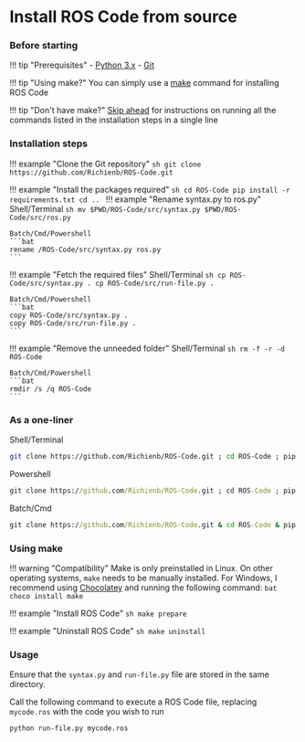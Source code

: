 # Install ROS Code from source

### Before starting

!!! tip "Prerequisites"
    - [Python 3.x](https://www.python.org/downloads/)
    - [Git](https://git-scm.com/downloads)

!!! tip "Using make?"
    You can simply use a [make](#using-make) command for installing ROS Code

!!! tip "Don't have make?"
    [Skip ahead](#as-a-one-liner) for instructions on running all the commands listed in the installation steps in a single line

### Installation steps

!!! example "Clone the Git repository"
    ```sh
    git clone https://github.com/Richienb/ROS-Code.git
    ```

!!! example "Install the packages required"
    ```sh
    cd ROS-Code
    pip install -r requirements.txt
    cd ..
    ```
!!! example "Rename syntax.py to ros.py"
    Shell/Terminal
    ```sh
    mv $PWD/ROS-Code/src/syntax.py $PWD/ROS-Code/src/ros.py
    ```

    Batch/Cmd/Powershell
    ```bat
    rename /ROS-Code/src/syntax.py ros.py
    ```

!!! example "Fetch the required files"
    Shell/Terminal
    ```sh
    cp ROS-Code/src/syntax.py .
    cp ROS-Code/src/run-file.py .
    ```

    Batch/Cmd/Powershell
    ```bat
    copy ROS-Code/src/syntax.py .
    copy ROS-Code/src/run-file.py .
    ```

!!! example "Remove the unneeded folder"
    Shell/Terminal
    ```sh
    rm -f -r -d ROS-Code
    ```

    Batch/Cmd/Powershell
    ```bat
    rmdir /s /q ROS-Code
    ```



### As a one-liner

Shell/Terminal
```sh
git clone https://github.com/Richienb/ROS-Code.git ; cd ROS-Code ; pip install -r requirements.txt ; cd .. ; mv $PWD/ROS-Code/src/syntax.py $PWD/ROS-Code/src/ros.py ; cp ROS-Code/src/syntax.py . ; cp ROS-Code/src/run-file.py . ; rm -f -r -d ROS-Code
```

Powershell
```bat
git clone https://github.com/Richienb/ROS-Code.git ; cd ROS-Code ; pip install -r requirements.txt ; cd .. ; rename /ROS-Code/src/syntax.py ros.py ; copy ROS-Code/src/syntax.py . ; copy ROS-Code/src/run-file.py . ; rmdir /s /q ROS-Code
```

Batch/Cmd
```bat
git clone https://github.com/Richienb/ROS-Code.git & cd ROS-Code & pip install -r requirements.txt & cd .. & rename /ROS-Code/src/syntax.py ros.py & copy ROS-Code/src/syntax.py . & copy ROS-Code/src/run-file.py . & rmdir /s /q ROS-Code
```

### Using make

!!! warning "Compatibility"
    Make is only preinstalled in Linux. On other operating systems, `make` needs to be manually installed.
    For Windows, I recommend using [Chocolatey](https://chocolatey.org) and running the following command:
    ```bat
    choco install make
    ```

!!! example "Install ROS Code"
    ```sh
    make prepare
    ```

!!! example "Uninstall ROS Code"
    ```sh
    make uninstall
    ```

### Usage

Ensure that the `syntax.py` and `run-file.py` file are stored in the same directory.

Call the following command to execute a ROS Code file, replacing `mycode.ros` with the code you wish to run

```sh
python run-file.py mycode.ros
```
